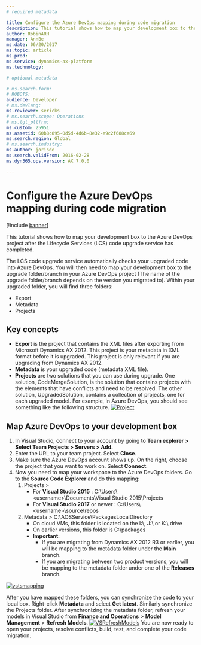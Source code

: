 ```yaml
---
# required metadata

title: Configure the Azure DevOps mapping during code migration
description: This tutorial shows how to map your development box to the Azure DevOps project after the LCS code upgrade service has completed. 
author: RobinARH
manager: AnnBe
ms.date: 06/20/2017
ms.topic: article
ms.prod: 
ms.service: dynamics-ax-platform
ms.technology: 

# optional metadata

# ms.search.form: 
# ROBOTS: 
audience: Developer
# ms.devlang: 
ms.reviewer: sericks
# ms.search.scope: Operations
# ms.tgt_pltfrm: 
ms.custom: 25951
ms.assetid: 60b8c895-0d5d-4d6b-8e32-e9c2f688ca69
ms.search.region: Global
# ms.search.industry: 
ms.author: jorisde
ms.search.validFrom: 2016-02-28
ms.dyn365.ops.version: AX 7.0.0

---
```


# Configure the Azure DevOps mapping during code migration

[!include [banner](../includes/banner.md)]

This tutorial shows how to map your development box to the Azure DevOps project after the Lifecycle Services (LCS) code upgrade service has completed. 

The LCS code upgrade service automatically checks your upgraded code into Azure DevOps. You will then need to map your development box to the upgrade folder/branch in your Azure DevOps project (The name of the upgrade folder/branch depends on the version you migrated to). Within your upgraded folder, you will find three folders:

- Export
- Metadata
- Projects

## Key concepts
- **Export** is the project that contains the XML files after exporting from Microsoft Dynamics AX 2012. This project is your metadata in XML format before it is upgraded. This project is only relevant if you are upgrading from Dynamics AX 2012.
- **Metadata** is your upgraded code (metadata XML file).
- **Projects** are two solutions that you can use during upgrade. One solution, CodeMergeSolution, is the solution that contains projects with the elements that have conflicts and need to be resolved. The other solution, UpgradedSolution, contains a collection of projects, one for each upgraded model. For example, in Azure DevOps, you should see something like the following structure. [![Project](./media/filestructure_configuringyourvsosolution.png)](./media/filestructure_configuringyourvsosolution.png)

## Map Azure DevOps to your development box
1.  In Visual Studio, connect to your account by going to **Team explorer &gt; Select Team Projects &gt; Servers &gt; Add.**
2.  Enter the URL to your team project. Select **Close**.
3.  Make sure the Azure DevOps account shows up. On the right, choose the project that you want to work on. Select **Connect**.
4.  Now you need to map your workspace to the Azure DevOps folders. Go to the **Source Code Explorer** and do this mapping:
    1.  Projects &gt;
        - For **Visual Studio 2015** : C:\\Users\\&lt;username&gt;\\Documents\\Visual Studio 2015\\Projects
        - For **Visual Studio 2017** or newer : C:\\Users\\&lt;username&gt;\\source\\repos
    2.  Metadata &gt; C:\\AOSService\\PackagesLocalDirectory
        -   On cloud VMs, this folder is located on the I:\\, J:\\ or K:\\ drive
        -   On earlier versions, this folder is C:\\packages
        -   **Important**:
            -   If you are migrating from Dynamics AX 2012 R3 or earlier, you will be mapping to the metadata folder under the **Main** branch.
            -   If you are migrating between two product versions, you will be mapping to the metadata folder under one of the **Releases** branch.

[![vstsmapping](./media/vstsmapping.png)](./media/vstsmapping.png) 

After you have mapped these folders, you can synchronize the code to your local box. Right-click **Metadata** and select **Get latest**. Similarly synchronize the Projects folder. After synchronizing the metadata folder, refresh your models in Visual Studio from **Finance and Operations** &gt; **Model Management** &gt; **Refresh Models**. [![VSRefreshModels](./media/vsrefreshmodels.png)](./media/vsrefreshmodels.png) You are now ready to open your projects, resolve conflicts, build, test, and complete your code migration.
